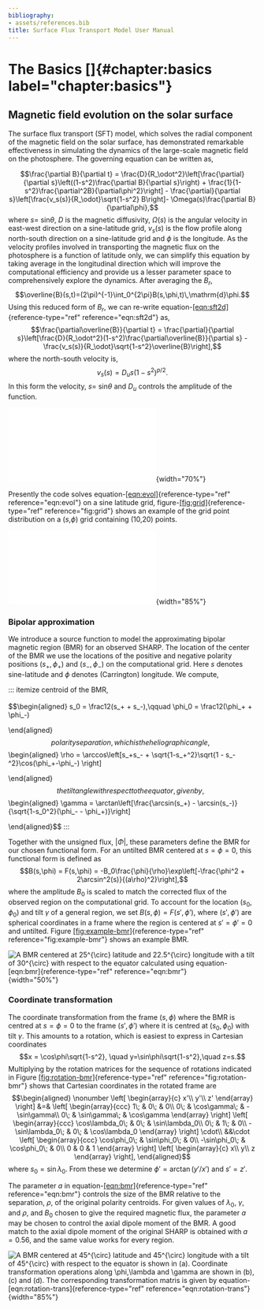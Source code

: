 ```yaml
---
bibliography:
- assets/references.bib
title: Surface Flux Transport Model User Manual
---
```


# The Basics []{#chapter:basics label="chapter:basics"}

## Magnetic field evolution on the solar surface

The surface flux transport (SFT) model, which solves the radial
component of the magnetic field on the solar surface, has demonstrated
remarkable effectiveness in simulating the dynamics of the large-scale
magnetic field on the photosphere. The governing equation can be written
as,

$$\frac{\partial B}{\partial t} = \frac{D}{R_\odot^2}\left[\frac{\partial}{\partial s}\left((1-s^2)\frac{\partial B}{\partial s}\right) + \frac{1}{1-s^2}\frac{\partial^2B}{\partial\phi^2}\right] - \frac{\partial}{\partial s}\left[\frac{v_s(s)}{R_\odot}\sqrt{1-s^2} B\right]- \Omega(s)\frac{\partial B}{\partial\phi},$$
where $s =$ sin$\theta$, $D$ is the magnetic diffusivity, $\Omega (s)$
is the angular velocity in east-west direction on a sine-latitude grid,
$v_s (s)$ is the flow profile along north-south direction on a
sine-latitude grid and $\phi$ is the longitude. As the velocity profiles
involved in transporting the magnetic flux on the photosphere is a
function of latitude only, we can simplify this equation by taking
average in the longitudinal direction which will improve the
computational efficiency and provide us a lesser parameter space to
comprehensively explore the dynamics. After averaging the $B_r$,
$$\overline{B}(s,t)=(2\pi)^{-1}\int_0^{2\pi}B(s,\phi,t)\,\mathrm{d}\phi.$$
Using this reduced form of $B_r$, we can re-write
equation-[\[eqn:sft2d\]](#eqn:sft2d){reference-type="ref"
reference="eqn:sft2d"} as,
$$\frac{\partial\overline{B}}{\partial t} = \frac{\partial}{\partial s}\left[\frac{D}{R_\odot^2}(1-s^2)\frac{\partial\overline{B}}{\partial s} - \frac{v_s(s)}{R_\odot}\sqrt{1-s^2}\overline{B}\right],$$
where the north-south velocity is, $$v_s(s) = D_us(1-s^2)^{p/2}.$$ In
this form the velocity, $s =$ sin$\theta$ and $D_u$ controls the
amplitude of the function.

![Example flow profile in the north-south direction using
equation-[\[eqn:merid\]](#eqn:merid){reference-type="ref"
reference="eqn:merid"}.](assets/MC_flow250.pdf){width="70%"}

Presently the code solves
equation-[\[eqn:evol\]](#eqn:evol){reference-type="ref"
reference="eqn:evol"} on a sine latitude grid,
figure-[\[fig:grid\]](#fig:grid){reference-type="ref"
reference="fig:grid"} shows an example of the grid point distribution on
a ($s$,$\phi$) grid containing (10,20) points.

![Example grid visualization with 10, 20 points in sine latitude ($s$)
and longitude ($\phi$ direction
respectively.](assets/grid_structure_sft1D.pdf){width="85%"}

### Bipolar approximation

We introduce a source function to model the approximating bipolar
magnetic region (BMR) for an observed SHARP. The location of the center
of the BMR we use the locations of the positive and negative polarity
positions $(s_+, \phi_+)$ and $(s_-,\phi_-)$ on the computational grid.
Here $s$ denotes sine-latitude and $\phi$ denotes (Carrington)
longitude. We compute,

::: itemize
centroid of the BMR,\
\
$$\begin{aligned}
    s_0 = \frac12(s_+ + s_-),\qquad \phi_0 = \frac12(\phi_+ + \phi_-)
    
\end{aligned}$$ polarity separation, which is the heliographic angle,\
\
$$\begin{aligned}
    \rho = \arccos\left[s_+s_- + \sqrt{1-s_+^2}\sqrt{1 - s_-^2}\cos(\phi_+-\phi_-) \right]
    
\end{aligned}$$ the tilt angle with respect to the equator, given by,\
\
$$\begin{aligned}
    \gamma = \arctan\left[\frac{\arcsin(s_+) - \arcsin(s_-)}{\sqrt{1-s_0^2}(\phi_- - \phi_+)}\right]
    
\end{aligned}$$
:::

Together with the unsigned flux, $|\Phi|$, these parameters define the
BMR for our chosen functional form. For an untilted BMR centered at
$s=\phi=0$, this functional form is defined as
$$B(s,\phi) = F(s,\phi) = -B_0\frac{\phi}{\rho}\exp\left[-\frac{\phi^2 + 2\arcsin^2(s)}{(a\rho)^2}\right],$$
where the amplitude $B_0$ is scaled to match the corrected flux of the
observed region on the computational grid. To account for the location
$(s_0,\phi_0)$ and tilt $\gamma$ of a general region, we set
$B(s,\phi) = F(s',\phi')$, where $(s',\phi')$ are spherical coordinates
in a frame where the region is centered at $s'=\phi'=0$ and untilted.
Figure [\[fig:example-bmr\]](#fig:example-bmr){reference-type="ref"
reference="fig:example-bmr"} shows an example BMR.

![A BMR centered at 25$^{\circ}$ latitude and 22.5$^{\circ}$ longitude
with a tilt of 30$^{\circ}$ with respect to the equator calculated using
equation-[\[eqn:bmr\]](#eqn:bmr){reference-type="ref"
reference="eqn:bmr"}](assets/example_bmr.png){width="50%"}

### Coordinate transformation

The coordinate transformation from the frame $(s,\phi)$ where the BMR is
centred at $s=\phi=0$ to the frame $(s',\phi')$ where it is centred at
$(s_0,\phi_0)$ with tilt $\gamma$. This amounts to a rotation, which is
easiest to express in Cartesian coordinates
$$x = \cos\phi\sqrt{1-s^2}, \quad y=\sin\phi\sqrt{1-s^2},\quad z=s.$$
Multiplying by the rotation matrices for the sequence of rotations
indicated in Figure
[\[fig:rotation-bmr\]](#fig:rotation-bmr){reference-type="ref"
reference="fig:rotation-bmr"} shows that Cartesian coordinates in the
rotated frame are $$\begin{aligned}
\nonumber
\left[
\begin{array}{c}
x'\\
y'\\
z'
\end{array}
\right] &=&
\left[
\begin{array}{ccc}
1\; & 0\; & 0\\
0\; & \cos\gamma\; & -\sin\gamma\\
0\; & \sin\gamma\; & \cos\gamma
\end{array}
\right]
\left[
\begin{array}{ccc}
\cos\lambda_0\; & 0\; & \sin\lambda_0\\
0\; & 1\; & 0\\
-\sin\lambda_0\; & 0\; & \cos\lambda_0
\end{array}
\right]
\cdot\\ 
&&\cdot
\left[
\begin{array}{ccc}
\cos\phi_0\; & \sin\phi_0\; & 0\\
-\sin\phi_0\; & \cos\phi_0\; & 0\\
0 & 0 & 1
\end{array}
\right]
\left[
\begin{array}{c}
x\\
y\\
z
\end{array}
\right],
\end{aligned}$$ where $s_0=\sin\lambda_0$. From these we determine
$\phi'=\arctan(y'/x')$ and $s' = z'$.

The parameter $a$ in
equation-[\[eqn:bmr\]](#eqn:bmr){reference-type="ref"
reference="eqn:bmr"} controls the size of the BMR relative to the
separation, $\rho$, of the original polarity centroids. For given values
of $\lambda_0$, $\gamma$, and $\rho$, and $B_0$ chosen to give the
required magnetic flux, the parameter $a$ may be chosen to control the
axial dipole moment of the BMR. A good match to the axial dipole moment
of the original SHARP is obtained with $a=0.56$, and the same value
works for every region.

![A BMR centered at 45$^{\circ}$ latitude and 45$^{\circ}$ longitude
with a tilt of 45$^{\circ}$ with respect to the equator is shown in (a).
Coordinate transformation operations along $\phi$,$\lambda$ and $\gamma$
are shown in (b), (c) and (d). The corresponding transformation matris
is given by
equation-[\[eqn:rotation-trans\]](#eqn:rotation-trans){reference-type="ref"
reference="eqn:rotation-trans"}](assets/rotation_bmr.png){width="85%"}
